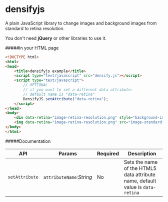 densifyjs
=========

A plain JavaScript library to change images and background images from standard to retina resolution.

You don't need **jQuery** or other libraries to use it.


#####In your HTML page

```html
<!DOCTYPE html>
<html>
<head>
    <title>densifyjs example</title>
    <script type="text/javascript" src="densify.js"></script>
    <script type="text/javascript">
        // OPTIONAL
        // if you want to set a different data attribute:
        // default name is "data-retina"
        DensifyJS.setAttribute("data-retina");
    </script>
</head>
<body>
    <div data-retina="image-retina-resolution.png" style="background-image:url(image-standard-resolution.png);"></div>
    <img data-retina="image-retina-resolution.png" src="image-standard-resolution.png">
</body>
</html>
```

#####Documentation

API | Params | Required | Description
--- | --- | --- | ---
`setAttribute`  | `attributeName`*:String* | No        | Sets the name of the HTML5 data attribute name, default value is `data-retina`
